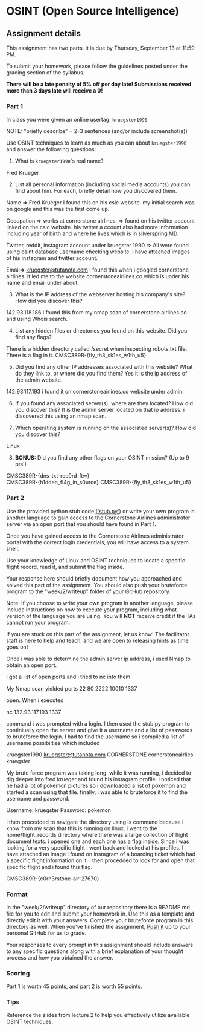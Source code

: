 OSINT (Open Source Intelligence)
======

## Assignment details

This assignment has two parts. It is due by Thursday, September 13 at 11:59 PM.

To submit your homework, please follow the guidelines posted under the grading section of the syllabus.

**There will be a late penalty of 5% off per day late! Submissions received more than 3 days late will receive a 0!**

### Part 1

In class you were given an online usertag: `kruegster1990`

NOTE: "briefly describe" = 2-3 sentences (and/or include screenshot(s))

Use OSINT techniques to learn as much as you can about `kruegster1990` and answer the following questions:

1. What is `kruegster1990`'s real name?

Fred Krueger

2. List all personal information (including social media accounts) you can find about him. For each, briefly detail how you discovered them.

Name => Fred Krueger I found this on his csic website. my initial search was on google and this was the first
		come up.

Occupation =>  works at cornerstone airlines. => found on his twitter account linked on the csic website. his twitter a ccount also had more information including year of birth and where he lives which is in silverspring MD.

Twitter, reddit, instagram account under kruegster 1990 => All were found using osint database username checking website. i have attached images of his instagram and twitter account. 

Email=> kruegster@tutanota.com I found this when i googled cornerstone airlines. it led me to the website cornerstoneairlines.co which is under his name and email under about.


3. What is the IP address of the webserver hosting his company's site? How did you discover this?

142.93.118.186  I found this from my nmap scan of cornerstone airlines.co and using Whois search.

4. List any hidden files or directories you found on this website. Did you find any flags?

There is a hidden directory called /secret when inspecting robots.txt file. There is a flag in it. 
CMSC389R-{fly_th3_sk1es_w1th_u5}

5. Did you find any other IP addresses associated with this website? What do they link to, or where did you find them?
Yes it is the ip address of the admin website. 

142.93.117.193 i found it on cornerstoneairlines.co website under admin. 

6. If you found any associated server(s), where are they located? How did you discover this?
It is the admin server located on that ip address. i discovered this using an nmap scan.

7. Which operating system is running on the associated server(s)? How did you discover this?

Linux   

8. **BONUS:** Did you find any other flags on your OSINT mission? (Up to 9 pts!)

CMSC389R-{dns-txt-rec0rd-ftw}   
CMSC389R-{h1dden_fl4g_in_s0urce}
CMSC389R-{fly_th3_sk1es_w1th_u5}

### Part 2

Use the provided python stub code [('stub.py')](stub.py) or write your own program in another language to gain access to the Cornerstone Airlines administrator server via an open port that you should have found in Part 1. 

Once you have gained access to the Cornerstone Airlines administrator portal with the correct login credentials, you will have access to a system shell. 

Use your knowledge of Linux and OSINT techniques to locate a specific flight record, read it, and submit the flag inside.

Your response here should briefly document how you approached and solved this part of the assignment. You should also push your bruteforce program to the "week/2/writeup" folder of your GitHub repository.

Note: If you choose to write your own program in another language, please include instructions on how to execute your program, including what version of the language you are using. You will **NOT** receive credit if the TAs cannot run your program.

If you are stuck on this part of the assignment, let us know! The facilitator staff is here to help and teach, and we are open to releasing hints as time goes on!





Once i was able to determine the admin server ip address, i used Nmap to obtain an open port.

i got a list of open ports and i tried to nc into them.

My Nmap scan yielded ports 
22
80
2222
10010
1337

open. When i executed 

nc 132.93.117.193 1337

command i was prompted with a login. I then used the stub.py program to continiually open the server and give it a username and a list of passwords to bruteforce the login. I had to find the username so i compiled a list of username possibilties which included 

kruegster1990
kruegster@tutanota.com
CORNERSTONE
cornerstoneairlies
kruegster

My brute force program was taking long. while it was running, i decided to dig deeper into fred krueger and found his instagram profile. i noticed that he had a lot of pokemon pictures so i downloaded a list of pokemon and started a scan using that file. finally, i was able to bruteforce it to find the username and password. 

Username: kruegster
Password: pokemon


i then procedded to navigate the directory using ls command because i know from my scan that this is running on linux. i went to the home/flight_records directory where there was a large collection of flight document texts. i opened one and each one has a flag inside. Since i was looking for a very specific flight i went back and looked at his profiles. I have attached an image i found on instagram of a boarding ticket which had a specific flight information on it. i then procedded to look for and open that specific flight and i found this flag.

CMSC389R-{c0rn3rstone-air-27670} 




### Format
In the "week/2/writeup" directory of our repository there is a README.md file for you to edit and submit your homework in. Use this as a template and directly edit it with your answers. Complete your bruteforce program in this directory as well. When you've finished the assignment, [Push it](https://github.com/UMD-CS-STICs/389Rfall18/blob/master/HW_Submit_Instructions.md) up to your personal GitHub for us to grade.

Your responses to every prompt in this assignment should include answers to any specific questions along with a brief explanation of your thought process and how you obtained the answer.

### Scoring

Part 1 is worth 45 points, and part 2 is worth 55 points.

### Tips

Reference the slides from lecture 2 to help you effectively utilize available OSINT techniques.
